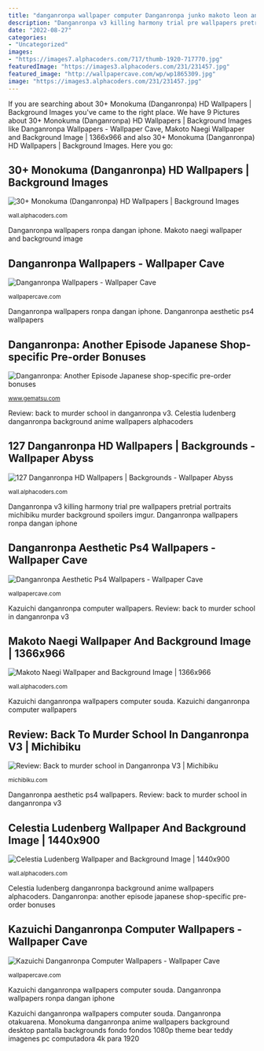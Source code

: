 ```yaml
---
title: "danganronpa wallpaper computer Danganronpa junko makoto leon anime dangan ronpa enoshima wallpapers togami computer kuwata monokuma byakuya sayaka naegi mondo hifumi background celestia"
description: "Danganronpa v3 killing harmony trial pre wallpapers pretrial portraits michibiku murder background spoilers imgur"
date: "2022-08-27"
categories:
- "Uncategorized"
images:
- "https://images7.alphacoders.com/717/thumb-1920-717770.jpg"
featuredImage: "https://images3.alphacoders.com/231/231457.jpg"
featured_image: "http://wallpapercave.com/wp/wp1865309.jpg"
image: "https://images3.alphacoders.com/231/231457.jpg"
---
```


If you are searching about 30+ Monokuma (Danganronpa) HD Wallpapers | Background Images you've came to the right place. We have 9 Pictures about 30+ Monokuma (Danganronpa) HD Wallpapers | Background Images like Danganronpa Wallpapers - Wallpaper Cave, Makoto Naegi Wallpaper and Background Image | 1366x966 and also 30+ Monokuma (Danganronpa) HD Wallpapers | Background Images. Here you go:

## 30+ Monokuma (Danganronpa) HD Wallpapers | Background Images

![30+ Monokuma (Danganronpa) HD Wallpapers | Background Images](https://images7.alphacoders.com/717/thumb-1920-717770.jpg "Danganronpa: another episode japanese shop-specific pre-order bonuses")

<small>wall.alphacoders.com</small>

Danganronpa wallpapers ronpa dangan iphone. Makoto naegi wallpaper and background image

## Danganronpa Wallpapers - Wallpaper Cave

![Danganronpa Wallpapers - Wallpaper Cave](http://wallpapercave.com/wp/wp1865309.jpg "Kazuichi danganronpa wallpapers computer souda")

<small>wallpapercave.com</small>

Danganronpa wallpapers ronpa dangan iphone. Danganronpa aesthetic ps4 wallpapers

## Danganronpa: Another Episode Japanese Shop-specific Pre-order Bonuses

![Danganronpa: Another Episode Japanese shop-specific pre-order bonuses](https://gematsu.com/wp-content/uploads/2014/08/Danganronpa-Another-Episode_2014_08-28-14_005.jpg "Danganronpa wallpapers")

<small>www.gematsu.com</small>

Review: back to murder school in danganronpa v3. Celestia ludenberg danganronpa background anime wallpapers alphacoders

## 127 Danganronpa HD Wallpapers | Backgrounds - Wallpaper Abyss

![127 Danganronpa HD Wallpapers | Backgrounds - Wallpaper Abyss](https://images3.alphacoders.com/231/231457.jpg "Danganronpa otakuarena")

<small>wall.alphacoders.com</small>

Danganronpa v3 killing harmony trial pre wallpapers pretrial portraits michibiku murder background spoilers imgur. Danganronpa wallpapers ronpa dangan iphone

## Danganronpa Aesthetic Ps4 Wallpapers - Wallpaper Cave

![Danganronpa Aesthetic Ps4 Wallpapers - Wallpaper Cave](https://wallpapercave.com/wp/wp6242079.jpg "Danganronpa dangan ronpa wallpapers anime background desktop computer backgrounds alpha abyss alphacoders favorite")

<small>wallpapercave.com</small>

Kazuichi danganronpa computer wallpapers. Review: back to murder school in danganronpa v3

## Makoto Naegi Wallpaper And Background Image | 1366x966

![Makoto Naegi Wallpaper and Background Image | 1366x966](https://images3.alphacoders.com/675/675045.jpg "Another episode danganronpa dangan ronpa preorder bonus despair ultra background super joshin fanpop nagisa shingetsu bonuses specific announced pre order")

<small>wall.alphacoders.com</small>

Kazuichi danganronpa wallpapers computer souda. Kazuichi danganronpa computer wallpapers

## Review: Back To Murder School In Danganronpa V3 | Michibiku

![Review: Back to murder school in Danganronpa V3 | Michibiku](https://michibiku.com/wp-content/uploads/2017/09/Danganronpa-V3_-Killing-Harmony_20170921184348.jpg "Danganronpa junko makoto leon anime dangan ronpa enoshima wallpapers togami computer kuwata monokuma byakuya sayaka naegi mondo hifumi background celestia")

<small>michibiku.com</small>

Danganronpa aesthetic ps4 wallpapers. Review: back to murder school in danganronpa v3

## Celestia Ludenberg Wallpaper And Background Image | 1440x900

![Celestia Ludenberg Wallpaper and Background Image | 1440x900](https://images7.alphacoders.com/730/thumb-1920-730521.jpg "Danganronpa otakuarena")

<small>wall.alphacoders.com</small>

Celestia ludenberg danganronpa background anime wallpapers alphacoders. Danganronpa: another episode japanese shop-specific pre-order bonuses

## Kazuichi Danganronpa Computer Wallpapers - Wallpaper Cave

![Kazuichi Danganronpa Computer Wallpapers - Wallpaper Cave](https://wallpapercave.com/wp/wp8062146.jpg "Danganronpa wallpapers ronpa dangan iphone")

<small>wallpapercave.com</small>

Kazuichi danganronpa wallpapers computer souda. Danganronpa wallpapers ronpa dangan iphone

Kazuichi danganronpa wallpapers computer souda. Danganronpa otakuarena. Monokuma danganronpa anime wallpapers background desktop pantalla backgrounds fondo fondos 1080p theme bear teddy imagenes pc computadora 4k para 1920

